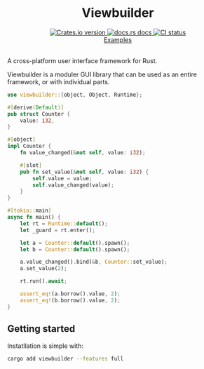 <div align="center">
<h1>Viewbuilder</h1>
 <a href="https://crates.io/crates/viewbuilder">
    <img src="https://img.shields.io/crates/v/viewbuilder?style=flat-square"
    alt="Crates.io version" />
  </a>
  <a href="https://docs.rs/viewbuilder/latest/viewbuilder/">
    <img src="https://img.shields.io/badge/docs-latest-blue.svg?style=flat-square"
      alt="docs.rs docs" />
  </a>
   <a href="https://github.com/matthunz/viewbuilder/actions">
    <img src="https://github.com/matthunz/viewbuilder/actions/workflows/ci.yml/badge.svg"
      alt="CI status" />
  </a>
</div>

<div align="center">
 <a href="https://github.com/matthunz/viewbuilder/tree/main/examples">Examples</a>
</div>

<br>

A cross-platform user interface framework for Rust.

Viewbuilder is a moduler GUI library that can be used as an entire framework, or with individual parts.

```rust
use viewbuilder::{object, Object, Runtime};

#[derive(Default)]
pub struct Counter {
    value: i32,
}

#[object]
impl Counter {
    fn value_changed(&mut self, value: i32);

    #[slot]
    pub fn set_value(&mut self, value: i32) {
        self.value = value;
        self.value_changed(value);
    }
}

#[tokio::main]
async fn main() {
    let rt = Runtime::default();
    let _guard = rt.enter();

    let a = Counter::default().spawn();
    let b = Counter::default().spawn();

    a.value_changed().bind(&b, Counter::set_value);
    a.set_value(2);

    rt.run().await;

    assert_eq!(a.borrow().value, 2);
    assert_eq!(b.borrow().value, 2);
}
```

## Getting started

Instatllation is simple with:

```sh
cargo add viewbuilder --features full
```
